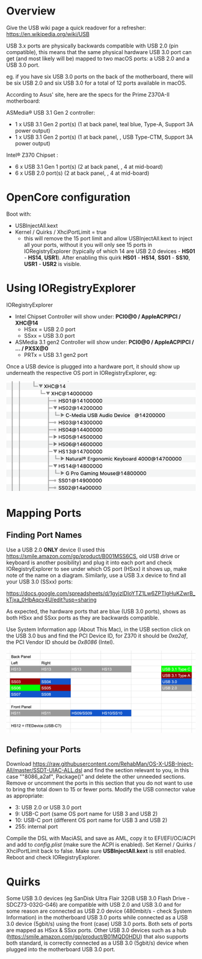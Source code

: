 # Overview

Give the USB wiki page a quick readover for a refresher: https://en.wikipedia.org/wiki/USB

USB 3.x ports are physically backwards compatible with USB 2.0 (pin compatible), this means that the same physical hardware USB 3.0 port can get (and most likely will be) mapped to two macOS ports: a USB 2.0 and a USB 3.0 port. 

eg. if you have six USB 3.0 ports on the back of the motherboard, there will be six USB 2.0 and six USB 3.0 for a total of 12 ports available in macOS. 

According to Asus' site, here are the specs for the Prime Z370A-II motherboard:

ASMedia® USB 3.1 Gen 2 controller:
* 1 x USB 3.1 Gen 2 port(s) (1 at back panel, teal blue, Type-A, Support 3A power output)
* 1 x USB 3.1 Gen 2 port(s) (1 at back panel, , USB Type-CTM, Support 3A power output)

Intel® Z370 Chipset :
* 6 x USB 3.1 Gen 1 port(s) (2 at back panel, , 4 at mid-board)
* 6 x USB 2.0 port(s) (2 at back panel, , 4 at mid-board)

# OpenCore configuration
Boot with:
* USBInjectAll.kext
* Kernel / Quirks / XhciPortLimit = true
  * this will remove the 15 port limit and allow USBInjectAll.kext to inject all your ports, without it you will only see 15 ports in IORegistryExplorer (typically of which 14 are USB 2.0 devices - **HS01** - **HS14**, **USR1**). After enabling this quirk **HS01** - **HS14**, **SS01** - **SS10**, **USR1** - **USR2** is visible. 
  
# Using IORegistryExplorer
IORegistryExplorer
* Intel Chipset Controller will show under: **PCI0@0 / AppleACPIPCI / XHC@14**
  * HSxx = USB 2.0 port
  * SSxx = USB 3.0 port
* ASMedia 3.1 gen2 Controller will show under: **PCI0@0 / AppleACPIPCI / ... / PXSX@0**
  * PRTx = USB 3.1 gen2 port 

Once a USB device is plugged into a hardware port, it should show up underneath the respective OS port in IORegistryExplorer, eg:

![IORegistryExplorer](ioreg.png)

# Mapping Ports

## Finding Port Names

Use a USB 2.0 **ONLY** device (I used this https://smile.amazon.com/gp/product/B001MSS6CS, old USB drive or keyboard is another posibility) and plug it into each port and check IORegistryExplorer to see under which OS port (HSxx) it shows up, make note of the name on a diagram. Similarly, use a USB 3.x device to find all your USB 3.0 (SSxx) ports:

https://docs.google.com/spreadsheets/d/1gyjzlDIoYTZ1Lw6ZPTIgHuKZwrB_kTjxa_0HbAqcy4U/edit?usp=sharing

As expected, the hardware ports that are blue (USB 3.0 ports), shows as both HSxx and SSxx ports as they are backwards compatible. 

Use System Information app (About This Mac), in the USB section click on the USB 3.0 bus and find the PCI Device ID, for Z370 it should be *0xa2af*, the PCI Vendor ID should be *0x8086* (Intel).

![Z370 Port Map](portmap.png)

## Defining your Ports
Download https://raw.githubusercontent.com/RehabMan/OS-X-USB-Inject-All/master/SSDT-UIAC-ALL.dsl and find the section relevant to you, in this case ""8086_a2af", Package()" and delete the other unneeded sections. Remove or uncomment the ports in this section that you do not want to use to bring the total down to 15 or fewer ports. Modify the USB connector value as appropriate:

* 3: USB 2.0 or USB 3.0 port
* 9: USB-C port (same OS port name for USB 3 and USB 2)
* 10: USB-C port (different OS port name for USB 3 and USB 2)
* 255: internal port

Compile the DSL with MaciASL and save as AML, copy it to EFI/EFI/OC/ACPI and add to *config.plist* (make sure the ACPI is enabled). Set Kernel / Quirks / XhciPortLimit back to false. Make sure **USBInjectAll.kext** is still enabled. Reboot and check IORegistryExplorer. 

# Quirks

Some USB 3.0 devices (eg SanDisk Ultra Flair 32GB USB 3.0 Flash Drive - SDCZ73-032G-G46) are compatible with USB 2.0 and USB 3.0 and for some reason are connected as USB 2.0 device (480mbit/s - check System Information) in the motherboard USB 3.0 ports while connected as a USB 3.0 device (5gbit/s) using the front (case) USB 3.0 ports. 
Both sets of ports are mapped as HSxx & SSxx ports. 
Other USB 3.0 devices such as a hub (https://smile.amazon.com/gp/product/B01MQD0HDU) that also supports both standard, is correctly connected as a USB 3.0 (5gbit/s) device when plugged into the motherboard USB 3.0 port. 
